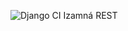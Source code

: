 ![Django CI](https://github.com/Itzanma/REST-API/workflows/Django%20CI/badge.svg?branch=master)
Izamná REST
